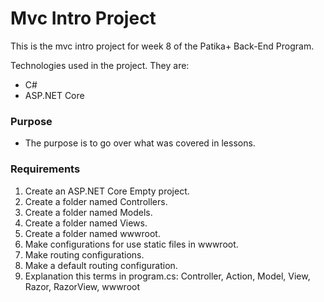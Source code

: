 # Mvc Intro Project

This is the mvc intro project for week 8 of the Patika+ Back-End Program. 

Technologies used in the project. They are:
- C#
- ASP.NET Core

### Purpose
- The purpose is to go over what was covered in lessons.

### Requirements

1. Create an ASP.NET Core Empty project.
2. Create a folder named Controllers.
3. Create a folder named Models.
4. Create a folder named Views.
5. Create a folder named wwwroot.
6. Make configurations for use static files in wwwroot.
7. Make routing configurations.
8. Make a default routing configuration.
9. Explanation this terms in program.cs: Controller, Action, Model, View, Razor, RazorView, wwwroot
